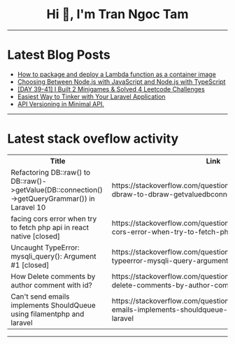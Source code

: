 <h1 align="center">Hi 👋, I'm Tran Ngoc Tam</h1>

---

# Latest Blog Posts 
<!-- BLOG-POST-LIST:START -->
- [How to package and deploy a Lambda function as a container image](https://dev.to/seifrajhi/how-to-package-and-deploy-a-lambda-function-as-a-container-image-3d1a)
- [Choosing Between Node.js with JavaScript and Node.js with TypeScript](https://dev.to/vyan/choosing-between-nodejs-with-javascript-and-nodejs-with-typescript-41d8)
- [[DAY 39-41] I Built 2 Minigames &amp; Solved 4 Leetcode Challenges](https://dev.to/thomascansino/day-39-41-i-built-2-minigames-solved-4-leetcode-challenges-4k28)
- [Easiest Way to Tinker with Your Laravel Application](https://dev.to/bedram-tamang/easiest-way-to-tinker-with-your-laravel-application-1aaj)
- [API Versioning in Minimal API.](https://dev.to/ayush_k_mandal/api-versioning-in-minimal-api-1omi)
<!-- BLOG-POST-LIST:END -->

---

# Latest stack oveflow activity
<table>
  <tr><th>Title</th><th>Link</th></tr>
  <!-- STACKOVERFLOW:START --><tr><td>Refactoring DB::raw&lpar;&rpar; to DB::raw&lpar;&rpar;-&gt;getValue&lpar;DB::connection&lpar;&rpar;-&gt;getQueryGrammar&lpar;&rpar;&rpar; in Laravel 10</td><td>https://stackoverflow.com/questions/78565652/refactoring-dbraw-to-dbraw-getvaluedbconnection-getquerygrammar</td></tr><tr><td>facing cors error when try to fetch php api in react native [closed]</td><td>https://stackoverflow.com/questions/78565526/facing-cors-error-when-try-to-fetch-php-api-in-react-native</td></tr><tr><td>Uncaught TypeError: mysqli_query&lpar;&rpar;: Argument #1 [closed]</td><td>https://stackoverflow.com/questions/78565513/uncaught-typeerror-mysqli-query-argument-1</td></tr><tr><td>How Delete comments by author comment with id?</td><td>https://stackoverflow.com/questions/78565454/how-delete-comments-by-author-comment-with-id</td></tr><tr><td>Can&#39;t send emails implements ShouldQueue using filamentphp and laravel</td><td>https://stackoverflow.com/questions/78565341/cant-send-emails-implements-shouldqueue-using-filamentphp-and-laravel</td></tr><!-- STACKOVERFLOW:END -->
</table>

---



